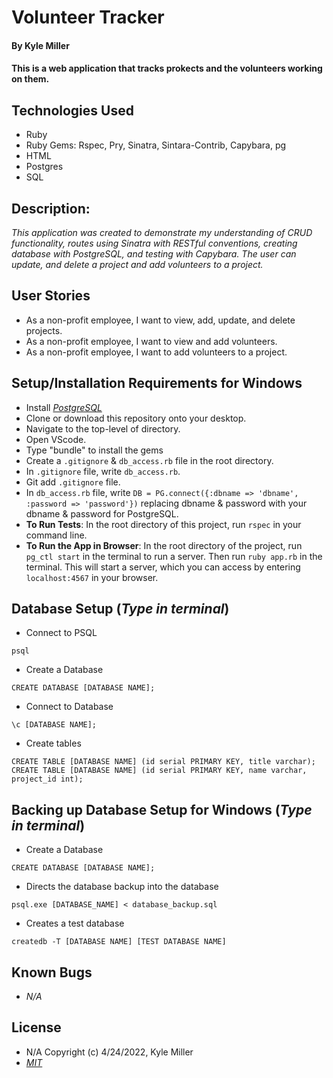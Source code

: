 # Volunteer Tracker

#### By Kyle Miller

#### This is a web application that tracks prokects and the volunteers working on them. 

## Technologies Used

* Ruby
* Ruby Gems: Rspec, Pry, Sinatra, Sintara-Contrib, Capybara, pg
* HTML
* Postgres
* SQL 

## Description:
_This application was created to demonstrate my understanding of CRUD functionality, routes using Sinatra with RESTful conventions, creating database with PostgreSQL, and testing with Capybara. The user can update, and delete a project and add volunteers to a project._

## User Stories

* As a non-profit employee, I want to view, add, update, and delete projects.
* As a non-profit employee, I want to view and add volunteers.
* As a non-profit employee, I want to add volunteers to a project. 

## Setup/Installation Requirements for Windows

* Install _[PostgreSQL](https://www.postgresql.org/docs/current/tutorial-install.html)_
* Clone or download this repository onto your desktop.
* Navigate to the top-level of directory.
* Open VScode.
* Type "bundle" to install the gems
* Create a `.gitignore` & `db_access.rb` file in the root directory.
* In `.gitignore` file, write `db_access.rb`.
* Git add `.gitignore` file.
* In `db_access.rb` file, write `DB = PG.connect({:dbname => 'dbname', :password => 'password'})` replacing dbname & password with your dbname & password for PostgreSQL.
* **To Run Tests**: In the root directory of this project, run `rspec` in your command line.
* **To Run the App in Browser**: In the root directory of the project, run `pg_ctl start` in the terminal to run a server. Then run `ruby app.rb` in the terminal. This will start a server, which you can access by entering `localhost:4567` in your browser.

## Database Setup (_Type in terminal_)

* Connect to PSQL
```
psql
```
* Create a Database 
```
CREATE DATABASE [DATABASE NAME];
```
* Connect to Database
```
\c [DATABASE NAME];
```
* Create tables 
```
CREATE TABLE [DATABASE NAME] (id serial PRIMARY KEY, title varchar);
CREATE TABLE [DATABASE NAME] (id serial PRIMARY KEY, name varchar, project_id int);
```

## Backing up Database Setup for Windows (_Type in terminal_)

* Create a Database 
```
CREATE DATABASE [DATABASE NAME];
```
* Directs the database backup into the database
```
psql.exe [DATABASE_NAME] < database_backup.sql
```
* Creates a test database
```
createdb -T [DATABASE NAME] [TEST DATABASE NAME]
```
## Known Bugs

- _N/A_

## License

- N/A Copyright (c) 4/24/2022, Kyle Miller
- _[MIT](https://opensource.org/licenses/MIT)_
